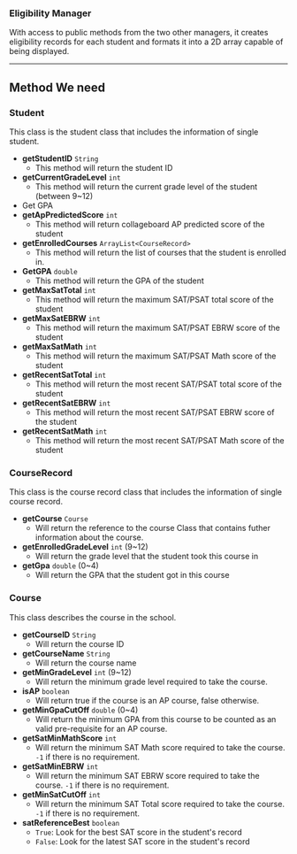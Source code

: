 ### Eligibility Manager

With access to public methods from the two other managers, it creates eligibility records for each student and formats
it into a 2D array capable of being displayed.

---

## Method We need

### Student

This class is the student class that includes the information of single student.

- **getStudentID** `String`
    - This method will return the student ID
- **getCurrentGradeLevel** `int`
    - This method will return the current grade level of the student (between 9~12)
- Get GPA
- **getApPredictedScore** `int`
    - This method will return collageboard AP predicted score of the student
- **getEnrolledCourses** `ArrayList<CourseRecord>`
    - This method will return the list of courses that the student is enrolled in.
- **GetGPA** `double`
    - This method will return the GPA of the student
- **getMaxSatTotal** `int`
    - This method will return the maximum SAT/PSAT total score of the student
- **getMaxSatEBRW** `int`
    - This method will return the maximum SAT/PSAT EBRW score of the student
- **getMaxSatMath** `int`
    - This method will return the maximum SAT/PSAT Math score of the student
- **getRecentSatTotal** `int`
    - This method will return the most recent SAT/PSAT total score of the student
- **getRecentSatEBRW** `int`
    - This method will return the most recent SAT/PSAT EBRW score of the student
- **getRecentSatMath** `int`
    - This method will return the most recent SAT/PSAT Math score of the student

### CourseRecord

This class is the course record class that includes the information of single course record.

- **getCourse** `Course`
    - Will return the reference to the course Class that contains futher information about the course.
- **getEnrolledGradeLevel** `int` (9~12)
    - Will return the grade level that the student took this course in
- **getGpa** `double` (0~4)
    - Will return the GPA that the student got in this course

### Course

This class describes the course in the school.

- **getCourseID** `String`
    - Will return the course ID
- **getCourseName** `String`
    - Will return the course name
- **getMinGradeLevel** `int` (9~12)
    - Will return the minimum grade level required to take the course.
- **isAP** `boolean`
    - Will return true if the course is an AP course, false otherwise.
- **getMinGpaCutOff** `double` (0~4)
    - Will return the minimum GPA from this course to be counted as an valid pre-requisite for an AP course.
- **getSatMinMathScore** `int`
    - Will return the minimum SAT Math score required to take the course. `-1` if there is no requirement.
- **getSatMinEBRW** `int`
    - Will return the minimum SAT EBRW score required to take the course. `-1` if there is no requirement.
- **getMinSatCutOff** `int`
    - Will return the minimum SAT Total score required to take the course. `-1` if there is no requirement.
- **satReferenceBest** `boolean`
    - `True`: Look for the best SAT score in the student's record
    - `False`: Look for the latest SAT score in the student's record
